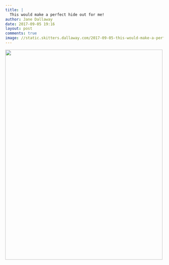 ```yaml
---
title: |
  This would make a perfect hide out for me!
author: Jane Dallaway
date: 2017-09-05 19:16
layout: post
comments: true
image: //static.skitters.dallaway.com/2017-09-05-this-would-make-a-perfect-hide-out-for-me-thumb-1-IMG-1570.JPG
---
```


<div>
        <a href="//static.skitters.dallaway.com/2017-09-05-this-would-make-a-perfect-hide-out-for-me-fullsize-1-IMG-1570.JPG">
          <img src="//static.skitters.dallaway.com/2017-09-05-this-would-make-a-perfect-hide-out-for-me-thumb-1-IMG-1570.JPG" width="500" height="667"/>
        </a>
      </div>


  
      